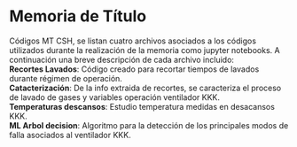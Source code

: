 # Memoria de Título
Códigos MT CSH, 
se listan cuatro archivos asociados a los códigos utilizados durante la realización de la memoria como jupyter notebooks. A continuación una breve descripción de cada archivo incluido: <br>
__Recortes Lavados__: Código creado para recortar tiempos de lavados durante régimen de operación.<br>
__Catacterización__: De la info extraida de recortes, se caracteriza el proceso de lavado de gases y variables operación ventilador KKK.<br>
__Temperaturas descansos__: Estudio temperatura medidas en desacansos KKK.<br>
__ML Arbol decision__: Algoritmo para la detección de los principales modos de falla asociados al ventilador KKK.<br>
